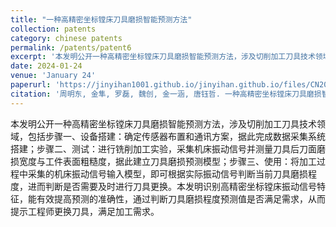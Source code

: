 ```yaml
---
title: "一种高精密坐标镗床刀具磨损智能预测方法"
collection: patents
category: chinese patents
permalink: /patents/patent6
excerpt: '本发明公开一种高精密坐标镗床刀具磨损智能预测方法，涉及切削加工刀具技术领域。'
date: 2024-01-24
venue: 'January 24'
paperurl: 'https://jinyihan1001.github.io/jinyihan.github.io/files/CN202410102000.pdf'
citation: '周明东, 金隼, 罗磊, 魏创, 金一涵, 唐钰哲. 一种高精密坐标镗床刀具磨损智能预测方法. 申请号: CN202410102000.6'
---
```


本发明公开一种高精密坐标镗床刀具磨损智能预测方法，涉及切削加工刀具技术领域，包括步骤一、设备搭建：确定传感器布置和通讯方案，据此完成数据采集系统搭建；步骤二、测试：进行铣削加工实验，采集机床振动信号并测量刀具后刀面磨损宽度与工件表面粗糙度，据此建立刀具磨损预测模型；步骤三、使用：将加工过程中采集的机床振动信号输入模型，即可根据实际振动信号判断当前刀具磨损程度，进而判断是否需要及时进行刀具更换。本发明识别高精密坐标镗床振动信号特征，能有效提高预测的准确性，通过判断刀具磨损程度预测值是否满足需求，从而提示工程师更换刀具，满足加工需求。
